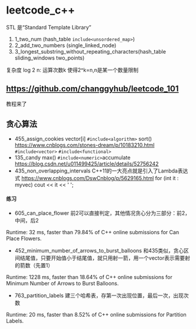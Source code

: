 # leetcode_c++
STL 是“Standard Template Library”

1. 1_two_num (hash_table `include<unsordered_map>`)
1. 2_add_two_numbers (single_linked_node)
1. 3_longest_substring_without_repeating_characters(hash_table sliding_windows two_points)

复杂度
log 2 n: 运算次数k 使得2^k=n,n是某一个数量限制


## https://github.com/changgyhub/leetcode_101
教程来了
## 贪心算法
- 455_assign_cookies
vector[i]
`#include<algorithm>` sort()  https://www.cnblogs.com/stones-dream/p/10183210.html
`#include<vector>`
`#include<functional>`
- 135_candy
max()
`#include<numeric>`accumulate https://blog.csdn.net/u011499425/article/details/52756242
- 435_non_overlapping_intervals
C++11的一大亮点就是引入了Lambda表达式
https://www.cnblogs.com/DswCnblog/p/5629165.html
for (int it : myvec)
        cout << it << ' ';
#### 练习
- 605_can_place_flower
前2可以直接判定，其他情况贪心分为三部分：前2，中间，后2

Runtime: 32 ms, faster than 79.84% of C++ online submissions for Can Place Flowers.
- 452_minimum_number_of_arrows_to_burst_balloons
和435类似，贪心区间结尾值，只要开始值小于结尾值，就只用射一箭，用一个vector表示需要射的箭数（先置1）

Runtime: 1228 ms, faster than 18.64% of C++ online submissions for Minimum Number of Arrows to Burst Balloons.
- 763_partition_labels
建三个哈希表，存第一次出现位置，最后一次，出现次数

Runtime: 20 ms, faster than 8.52% of C++ online submissions for Partition Labels.